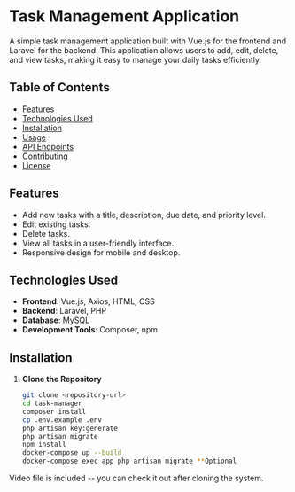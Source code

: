 # Task Management Application

A simple task management application built with Vue.js for the frontend and Laravel for the backend. This application allows users to add, edit, delete, and view tasks, making it easy to manage your daily tasks efficiently.

## Table of Contents

- [Features](#features)
- [Technologies Used](#technologies-used)
- [Installation](#installation)
- [Usage](#usage)
- [API Endpoints](#api-endpoints)
- [Contributing](#contributing)
- [License](#license)

## Features

- Add new tasks with a title, description, due date, and priority level.
- Edit existing tasks.
- Delete tasks.
- View all tasks in a user-friendly interface.
- Responsive design for mobile and desktop.

## Technologies Used

- **Frontend**: Vue.js, Axios, HTML, CSS
- **Backend**: Laravel, PHP
- **Database**: MySQL
- **Development Tools**: Composer, npm

## Installation

1. **Clone the Repository**

   ```bash
   git clone <repository-url>
   cd task-manager
   composer install
   cp .env.example .env
   php artisan key:generate
   php artisan migrate
   npm install
   docker-compose up --build
   docker-compose exec app php artisan migrate **Optional

Video file is included -- you can check it out after cloning the system.
